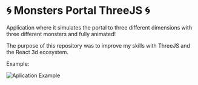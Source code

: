 # 🌀 Monsters Portal ThreeJS 🌀

Application where it simulates the portal to three different dimensions with three different monsters and fully animated!

The purpose of this repository was to improve my skills with ThreeJS and the React 3d ecosystem.

Example:

 ![Aplication Example](https://github.com/hmartiins/Monsters-Portal-ThreeJS/assets/51277667/edbe3d0d-a367-4928-b81f-f6fc271479b0)
